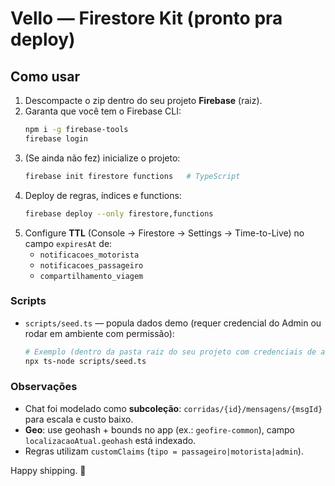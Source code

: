 # Vello — Firestore Kit (pronto pra deploy)

## Como usar
1. Descompacte o zip dentro do seu projeto **Firebase** (raiz).
2. Garanta que você tem o Firebase CLI:
   ```bash
   npm i -g firebase-tools
   firebase login
   ```
3. (Se ainda não fez) inicialize o projeto:
   ```bash
   firebase init firestore functions   # TypeScript
   ```
4. Deploy de regras, índices e functions:
   ```bash
   firebase deploy --only firestore,functions
   ```
5. Configure **TTL** (Console → Firestore → Settings → Time-to-Live) no campo `expiresAt` de:
   - `notificacoes_motorista`
   - `notificacoes_passageiro`
   - `compartilhamento_viagem`

### Scripts
- `scripts/seed.ts` — popula dados demo (requer credencial do Admin ou rodar em ambiente com permissão):
  ```bash
  # Exemplo (dentro da pasta raiz do seu projeto com credenciais de admin disponíveis)
  npx ts-node scripts/seed.ts
  ```

### Observações
- Chat foi modelado como **subcoleção**: `corridas/{id}/mensagens/{msgId}` para escala e custo baixo.
- **Geo**: use geohash + bounds no app (ex.: `geofire-common`), campo `localizacaoAtual.geohash` está indexado.
- Regras utilizam `customClaims` (`tipo = passageiro|motorista|admin`).

Happy shipping. 🏁
